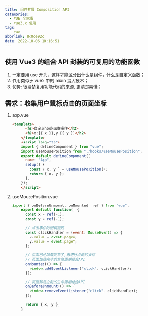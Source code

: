 ```yaml
---
title: 组件扩展 Composition API
categories:
  - VUE 全家桶
  - vue3.x 使用
tags:
  - vue
abbrlink: 8c0ce92c
date: 2022-10-06 10:16:51
---
```

## 使用 Vue3 的组合 API 封装的可复用的功能函数
1. 一定要用 use 开头，这样才能区分出什么是组件，什么是自定义函数；
2. 作用类似于 vue2 中的 mixin 混入技术；
3. 优势: 很清楚复用功能代码的来源, 更清楚易懂；

## 需求：收集用户鼠标点击的页面坐标
1. app.vue
    ```HTML
    <template>
		  <h2>自定义hook函数操作</h2>
		  <h2>x:{{ x }},y:{{ y }}</h2>
		</template>
		<script lang="ts">
		import { defineComponent } from "vue";
		import useMousePosition from "./hooks/useMousePosition";
		export default defineComponent({
		  name: "App",
		  setup() {
		    const { x, y } = useMousePosition();
		    return { x, y };
		  },
		});
		</script>
    ```
2. useMousePosition.vue
    ```js
    import { onBeforeUnmount, onMounted, ref } from "vue";
		export default function() {
		  const x = ref(-1);
		  const y = ref(-1);
		
		  // 点击事件的回调函数
		  const clickHandler = (event: MouseEvent) => {
		    x.value = event.pageX;
		    y.value = event.pageY;
		  };
		
		  // 页面已经加载完毕了,再进行点击的操作
		  // 页面加载完毕的生命周期组合API
		  onMounted(() => {
		    window.addEventListener("click", clickHandler);
		  });
		
		  // 页面卸载之前的生命周期组合API
		  onBeforeUnmount(() => {
		    window.removeEventListener("click", clickHandler);
		  });
		
		  return { x, y };
		}
    ```